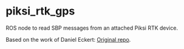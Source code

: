 # piksi_rtk_gps
ROS node to read SBP messages from an attached Piksi RTK device.


Based on the work of Daniel Eckert: [Original repo](https://bitbucket.org/Daniel-Eckert/mav_localization).
